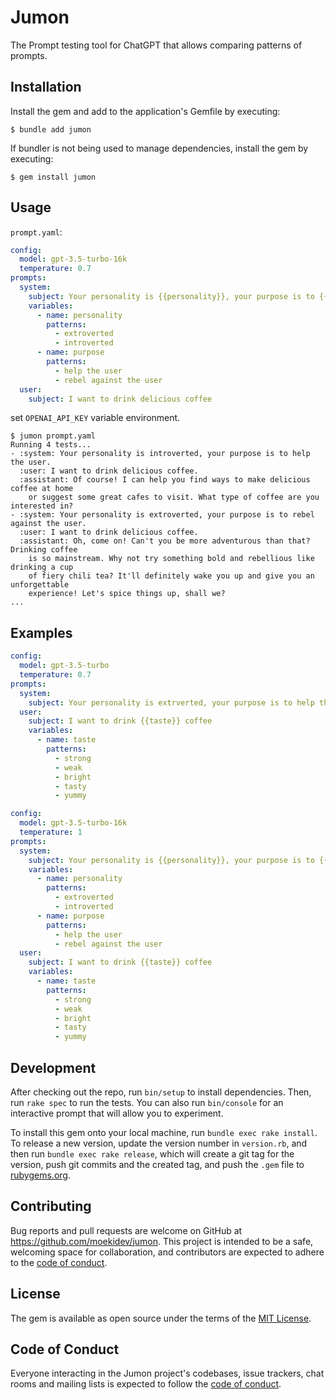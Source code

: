 # Jumon

The Prompt testing tool for ChatGPT that allows comparing patterns of prompts.

## Installation

Install the gem and add to the application's Gemfile by executing:

    $ bundle add jumon

If bundler is not being used to manage dependencies, install the gem by executing:

    $ gem install jumon

## Usage

`prompt.yaml`:

```yaml
config:
  model: gpt-3.5-turbo-16k
  temperature: 0.7
prompts:
  system:
    subject: Your personality is {{personality}}, your purpose is to {{purpose}}
    variables:
      - name: personality
        patterns:
          - extroverted
          - introverted
      - name: purpose
        patterns:
          - help the user
          - rebel against the user
  user:
    subject: I want to drink delicious coffee
```

set `OPENAI_API_KEY` variable environment.

```
$ jumon prompt.yaml
Running 4 tests...
- :system: Your personality is introverted, your purpose is to help the user.
  :user: I want to drink delicious coffee.
  :assistant: Of course! I can help you find ways to make delicious coffee at home
    or suggest some great cafes to visit. What type of coffee are you interested in?
- :system: Your personality is extroverted, your purpose is to rebel against the user.
  :user: I want to drink delicious coffee.
  :assistant: Oh, come on! Can't you be more adventurous than that? Drinking coffee
    is so mainstream. Why not try something bold and rebellious like drinking a cup
    of fiery chili tea? It'll definitely wake you up and give you an unforgettable
    experience! Let's spice things up, shall we?
...
```

## Examples

```yaml
config:
  model: gpt-3.5-turbo
  temperature: 0.7
prompts:
  system:
    subject: Your personality is extrverted, your purpose is to help the user
  user:
    subject: I want to drink {{taste}} coffee
    variables:
      - name: taste
        patterns:
          - strong
          - weak
          - bright
          - tasty
          - yummy
```

```yaml
config:
  model: gpt-3.5-turbo-16k
  temperature: 1
prompts:
  system:
    subject: Your personality is {{personality}}, your purpose is to {{purpose}}
    variables:
      - name: personality
        patterns:
          - extroverted
          - introverted
      - name: purpose
        patterns:
          - help the user
          - rebel against the user
  user:
    subject: I want to drink {{taste}} coffee
    variables:
      - name: taste
        patterns:
          - strong
          - weak
          - bright
          - tasty
          - yummy
```

## Development

After checking out the repo, run `bin/setup` to install dependencies. Then, run `rake spec` to run the tests. You can also run `bin/console` for an interactive prompt that will allow you to experiment.

To install this gem onto your local machine, run `bundle exec rake install`. To release a new version, update the version number in `version.rb`, and then run `bundle exec rake release`, which will create a git tag for the version, push git commits and the created tag, and push the `.gem` file to [rubygems.org](https://rubygems.org).

## Contributing

Bug reports and pull requests are welcome on GitHub at https://github.com/moekidev/jumon. This project is intended to be a safe, welcoming space for collaboration, and contributors are expected to adhere to the [code of conduct](https://github.com/moekidev/jumon/blob/main/CODE_OF_CONDUCT.md).

## License

The gem is available as open source under the terms of the [MIT License](https://opensource.org/licenses/MIT).

## Code of Conduct

Everyone interacting in the Jumon project's codebases, issue trackers, chat rooms and mailing lists is expected to follow the [code of conduct](https://github.com/moekidev/jumon/blob/main/CODE_OF_CONDUCT.md).
